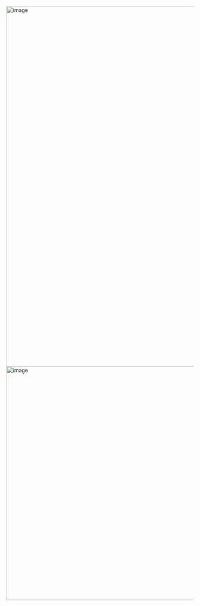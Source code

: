<img width="2447" height="967" alt="image" src="https://github.com/user-attachments/assets/22242376-3283-4723-977e-fc53385c2011" />
<img width="2527" height="628" alt="image" src="https://github.com/user-attachments/assets/5210c5d2-9db5-4526-bf41-d02ea359fd86" />
